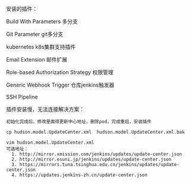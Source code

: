 
安装的插件：

  Build With Parameters 多分支
  
  Git Parameter git多分支

  kubernetes k8s集群支持插件

  Email Extension 邮件扩展

  Role-based Authorization Strategy 权限管理

  Generic Webhook Trigger 仓库jenkins触发器

  SSH Pipeline

插件安装慢，无法连接解决方案：

    初始化完成后，修改里面得更新中心地址，删除pod，完成重启，安装插件

    cp hudson.model.UpdateCenter.xml  hudson.model.UpdateCenter.xml.bak

    vim hudson.model.UpdateCenter.xml
    可选地址：
      1. http://mirror.xmission.com/jenkins/updates/update-center.json
      2. http://mirror.esuni.jp/jenkins/updates/update-center.json
      3. https://mirrors.tuna.tsinghua.edu.cn/jenkins/updates/update-center.json
      4. https://updates.jenkins-zh.cn/update-center.json
